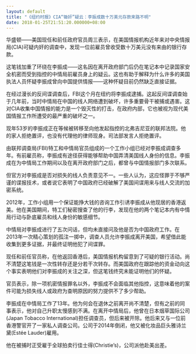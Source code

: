 ```yaml
---
layout: default
title: "《纽约时报》CIA“锄奸”疑云：李振成数十万美元存款来路不明"
date: 2018-01-25T21:51:20.000000+08:00
---
```


华盛顿——美国现任和前任政府官员周三表示，在美国情报机构近年来对中央情报局(CIA)可疑内奸的调查中，发现一位前雇员曾收受数十万美元没有来由的银行存款。

这笔钱加重了环绕在李振成——这名因在离开政府部门后仍在笔记本中记录国家安全机密而受到指控的中情局前雇员身上的疑云。这也有助于解释为什么许多的美国执法人员怀疑李振成曾向中国提供情报——这种怀疑目前仍然缺乏直接证据。

在经过漫长的反间谍调查后，FBI这个月在纽约将李振成逮捕。这起反间谍调查始于几年前，当时中情局在中国的线人网络遭到破坏，许多重要骨干被捕或遇害。这对CIA收集中国情报的能力是一个毁灭性的打击，在政府内部，它也被视为现代美国情报工作所遭受的最严重的破坏之一。

现年53岁的李振成正在等候被转移至向他发起指控的北弗吉尼亚的联邦法院。他的家人拒绝置评，也没有代理他的律师现身。司法部发言人拒绝置评。

由联邦调查局(FBI)特工和中情局官员组成的一个工作小组已经对李振成调查多年。有前雇员称，李振成有途径获得能够帮助中国弄清美国线人身份的信息。李振成在为中情局工作期间以及在离开政府部门之后，都曾与中国情报部门多次联系。

但官方对李振成是否对损失的线人负责意见不一。一些人认为，这应怪罪于不够严谨的谍报技术，或者说它表明了中国政府已经破解了美国间谍用来与线人交流的加密系统。

2012年，工作小组用一个保证能挣大钱的咨询工作引诱李振成从他现居的香港返美。他在美国期间，特工们秘密搜查了他的行李，发现在他的两个笔记本内有中情局行动与卧底雇员和线人身份的敏感细节。

中情局对李振成进行了五次问话，但均未直接问及他是否为中国政府工作。在2013年一次精心策划的孤注一掷中，调查人员允许李振成离开美国，希望借此能收集到更多证据，并最终证明他犯了间谍罪。

现任和前任官员称，在他返回香港后，美国情报机构留意到了可疑的银行活动。尚不清楚这笔钱是一次性转存还是分若干次转存。而美国政府在跟踪他的资金动向这个事实表明他们对李振成的关注之深，但这笔钱终究未能证明他们的怀疑。

官员表示，除一项机密情报罪名以外，李振成不会面临其他指控，这意味着他的案件可能为损失线人或政府为查明原因的努力提供不了多少帮助。

李振成在中情局工作了13年。他为何会在退休之前离开尚不清楚，但有之前的同事表示，他对自己升职太慢感到不满。在离开中情局后，他曾在日本烟草国际公司(Japan Tobacco International)担任调查员，但后来被开除。他后来又与一位前香港警官开了一家私人调查公司。公司于2014年倒闭，他又被化妆品巨头雅诗兰黛(Estée Lauder)雇用。

他在被捕时正受雇于全球拍卖行佳士得(Christie’s)，公司派他赴美出差。

